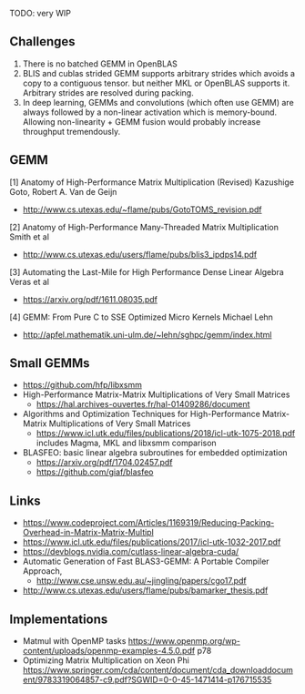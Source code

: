 TODO: very WIP

## Challenges

1. There is no batched GEMM in OpenBLAS
2. BLIS and cublas strided GEMM supports arbitrary strides which avoids a copy to a contiguous tensor.
   but neither MKL or OpenBLAS supports it. Arbitrary strides are resolved during packing.
3. In deep learning, GEMMs and convolutions (which often use GEMM) are always followed by a non-linear activation which is memory-bound. Allowing non-linearity + GEMM fusion would probably increase throughput tremendously.

## GEMM

[1] Anatomy of High-Performance Matrix Multiplication (Revised)
    Kazushige Goto, Robert A. Van de Geijn
  - http://www.cs.utexas.edu/~flame/pubs/GotoTOMS_revision.pdf

[2] Anatomy of High-Performance Many-Threaded Matrix Multiplication
    Smith et al
  - http://www.cs.utexas.edu/users/flame/pubs/blis3_ipdps14.pdf

[3] Automating the Last-Mile for High Performance Dense Linear Algebra
    Veras et al
  - https://arxiv.org/pdf/1611.08035.pdf

[4] GEMM: From Pure C to SSE Optimized Micro Kernels
    Michael Lehn
  - http://apfel.mathematik.uni-ulm.de/~lehn/sghpc/gemm/index.html


## Small GEMMs

- https://github.com/hfp/libxsmm
- High-Performance Matrix-Matrix Multiplications of Very Small Matrices
    - https://hal.archives-ouvertes.fr/hal-01409286/document
- Algorithms and Optimization Techniques for High-Performance Matrix-Matrix Multiplications of Very Small Matrices
    - https://www.icl.utk.edu/files/publications/2018/icl-utk-1075-2018.pdf
      includes Magma, MKL and libxsmm comparison
- BLASFEO: basic linear algebra subroutines for embedded optimization
    - https://arxiv.org/pdf/1704.02457.pdf
    - https://github.com/giaf/blasfeo

## Links

- https://www.codeproject.com/Articles/1169319/Reducing-Packing-Overhead-in-Matrix-Matrix-Multipl
- https://www.icl.utk.edu/files/publications/2017/icl-utk-1032-2017.pdf
- https://devblogs.nvidia.com/cutlass-linear-algebra-cuda/
- Automatic Generation of Fast BLAS3-GEMM:
A Portable Compiler Approach,
    - http://www.cse.unsw.edu.au/~jingling/papers/cgo17.pdf
- http://www.cs.utexas.edu/users/flame/pubs/bamarker_thesis.pdf

## Implementations
- Matmul with OpenMP tasks
  https://www.openmp.org/wp-content/uploads/openmp-examples-4.5.0.pdf p78
- Optimizing Matrix Multiplication on Xeon Phi
  https://www.springer.com/cda/content/document/cda_downloaddocument/9783319064857-c9.pdf?SGWID=0-0-45-1471414-p176715535